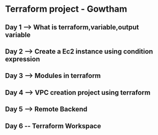 # Terraform project - Gowtham

## Day 1 --> What is terraform,variable,output variable

## Day 2 --> Create a Ec2 instance using condition expression

## Day 3 --> Modules in terraform

## Day 4 --> VPC creation project using terraform

## Day 5 --> Remote Backend

## Day 6 -- Terraform Workspace


